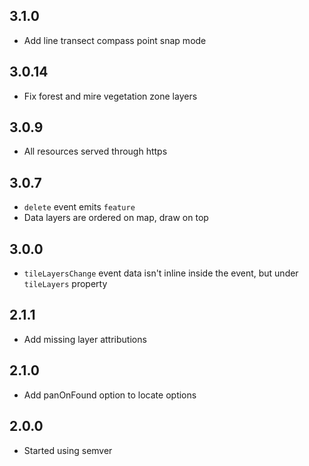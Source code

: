 ## 3.1.0
* Add line transect compass point snap mode

## 3.0.14
* Fix forest and mire vegetation zone layers

## 3.0.9
* All resources served through https

## 3.0.7
* `delete` event emits `feature`
* Data layers are ordered on map, draw on top

## 3.0.0
* `tileLayersChange` event data isn't inline inside the event, but under `tileLayers` property

## 2.1.1
* Add missing layer attributions

## 2.1.0
* Add panOnFound option to locate options

## 2.0.0
* Started using semver
